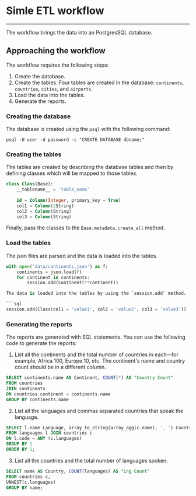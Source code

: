 # Simle ETL workflow
---

The workflow brings the data into an PostgresSQL database.

## Approaching the workflow
The workflow requires the following steps:
1. Create the database.
2. Create the tables. Four tables are created in the database: `continents`, `countries`, `cities`, and `airports`.	
3. Load the data into the tables.
4. Generate the reports.

### Creating the database
The database is created using the `psql` with the following command:

```
psql -U user -d password -c "CREATE DATABASE dbname;"
```

### Creating the tables
The tables are created by describing the database tables and then by defining classes which will be mapped to those tables.

```sql
class Class(Base):
    __tablename__ = 'table_name'
    
    id = Column(Integer, primary_key = True)
    col1 = Column(2String)
    col2 = Column(String)
    col3 = Column(String)
```
Finally, pass the classes to the `Base.metadata.create_all` method.

### Load the tables
The json files are parsed and the data is loaded into the tables.

```python
with open('data/continents.json') as f:
    continents = json.load(f)
    for continent in continents:
        session.add(Continent(**continent))

The data is loaded into the tables by using the `session.add` method.

```sql
session.add(Class(col1 = 'value1', col2 = 'value2', col3 = 'value3'))
```



### Generating the reports
The reports are generated with SQL statements. You can use the following code to generate the reports:

1. List all the continents and the total number of countries in each—for example, Africa 100, Europe 10, etc. The continent's name and country count should be in a different column.
```sql
SELECT continents.name AS Continent, COUNT(*) AS "Country Count"
FROM countries
JOIN continents
ON countries.continent = continents.name
GROUP BY continents.name
```
2. List all the languages and commas separated countries that speak the language. 
```sql
SELECT l.name Language, array_to_string(array_agg(c.name), ', ') Countries
FROM languages l JOIN countries c
ON l.code = ANY (c.languages)
GROUP BY 1
ORDER BY 1;
```
3. List all the countries and the total number of languages spoken.
```sql
SELECT name AS Country, COUNT(languages) AS "Lng Count"
FROM countries c,
UNNEST(c.languages)
GROUP BY name;
```

